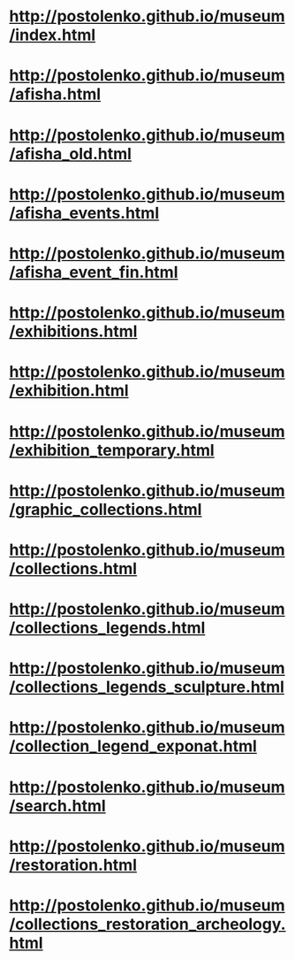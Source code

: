 # http://postolenko.github.io/museum/index.html
# http://postolenko.github.io/museum/afisha.html
# http://postolenko.github.io/museum/afisha_old.html
# http://postolenko.github.io/museum/afisha_events.html
# http://postolenko.github.io/museum/afisha_event_fin.html
# http://postolenko.github.io/museum/exhibitions.html
# http://postolenko.github.io/museum/exhibition.html
# http://postolenko.github.io/museum/exhibition_temporary.html
# http://postolenko.github.io/museum/graphic_collections.html
# http://postolenko.github.io/museum/collections.html
# http://postolenko.github.io/museum/collections_legends.html
# http://postolenko.github.io/museum/collections_legends_sculpture.html
# http://postolenko.github.io/museum/collection_legend_exponat.html
# http://postolenko.github.io/museum/search.html
# http://postolenko.github.io/museum/restoration.html
# http://postolenko.github.io/museum/collections_restoration_archeology.html